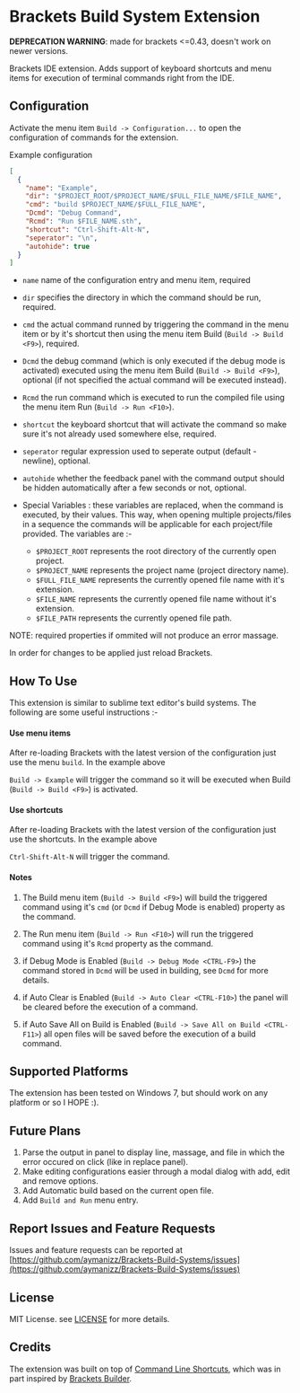 # Brackets Build System Extension
**DEPRECATION WARNING**: made for brackets <=0.43, doesn't work on newer versions.

Brackets IDE extension. Adds support of keyboard shortcuts and menu items for execution of terminal commands right from the IDE.

## Configuration

Activate the menu item `Build -> Configuration...` to open the configuration of commands for the extension.

Example configuration

```Json
[
  {
    "name": "Example",
    "dir": "$PROJECT_ROOT/$PROJECT_NAME/$FULL_FILE_NAME/$FILE_NAME",
    "cmd": "build $PROJECT_NAME/$FULL_FILE_NAME",
    "Dcmd": "Debug Command",
    "Rcmd": "Run $FILE_NAME.sth",
    "shortcut": "Ctrl-Shift-Alt-N",
    "seperator": "\n",
    "autohide": true
  }
]
```

* `name` name of the configuration entry and menu item, required
* `dir` specifies the directory in which the command should be run, required.
* `cmd` the actual command runned by triggering the command in the menu item or by it's shortcut then using the menu item Build (`Build -> Build <F9>`), required.
* `Dcmd` the debug command (which is only executed if the debug mode is activated) executed using the menu item Build (`Build -> Build <F9>`), optional (if not specified the actual command will be executed instead).
* `Rcmd` the run command which is executed to run the compiled file using the menu item Run (`Build -> Run <F10>`).
* `shortcut` the keyboard shortcut that will activate the command so make sure it's not already used somewhere else, required.
* `seperator` regular expression used to seperate output (default - newline), optional.
* `autohide` whether the feedback panel with the command output should be hidden automatically after a few seconds or not, optional.

* Special Variables : these variables are replaced, when the command is executed, by their values. This way, when opening multiple projects/files in a sequence the commands will be applicable for each project/file provided. The variables are :-

  - `$PROJECT_ROOT` represents the root directory of the currently open project.
  - `$PROJECT_NAME` represents the project name (project directory name).
  - `$FULL_FILE_NAME` represents the currently opened file name with it's extension.
  - `$FILE_NAME` represents the currently opened file name without it's extension.
  - `$FILE_PATH` represents the currently opened file path.

NOTE: required properties if ommited will not produce an error massage.

In order for changes to be applied just reload Brackets.

## How To Use

This extension is similar to sublime text editor's build systems. The following are some useful instructions :-

#### Use menu items

After re-loading Brackets with the latest version of the configuration just use the menu `build`. In the example above

`Build -> Example` will trigger the command so it will be executed when Build (`Build -> Build <F9>`) is activated.

#### Use shortcuts

After re-loading Brackets with the latest version of the configuration just use the shortcuts. In the example above

`Ctrl-Shift-Alt-N` will trigger the command.

#### Notes

1. The Build menu item (`Build -> Build <F9>`) will build the triggered command using it's `cmd` (or `Dcmd` if Debug Mode is enabled) property as the command.

2. The Run menu item (`Build -> Run <F10>`) will run the triggered command using it's `Rcmd` property as the command.

3. if Debug Mode is Enabled (`Build -> Debug Mode <CTRL-F9>`) the command stored in `Dcmd` will be used in building, see `Dcmd` for more details.

4. if Auto Clear is Enabled (`Build -> Auto Clear <CTRL-F10>`) the panel will be cleared before the execution of a command.

5. if Auto Save All on Build is Enabled (`Build -> Save All on Build <CTRL-F11>`) all open files will be saved before the execution of a build command.

## Supported Platforms

The extension has been tested on Windows 7, but should work on any platform or so I HOPE :).

## Future Plans

1. Parse the output in panel to display line, massage, and file in which the error occured on click (like in replace panel).
2. Make editing configurations easier through a modal dialog with add, edit and remove options.
4. Add Automatic build based on the current open file.
5. Add `Build and Run` menu entry.

## Report Issues and Feature Requests

Issues and feature requests can be reported at [https://github.com/aymanizz/Brackets-Build-Systems/issues](https://github.com/aymanizz/Brackets-Build-Systems/issues)

## License

MIT License. see [LICENSE](https://github.com/aymanizz/Brackets-Build-Systems/LICENSE) for more details.

## Credits

The extension was built on top of [Command Line Shortcuts](https://github.com/antivanov/Brackets-Command-Line-Shortcuts/),
which was in part inspired by [Brackets Builder](https://github.com/Vhornets/brackets-builder).
